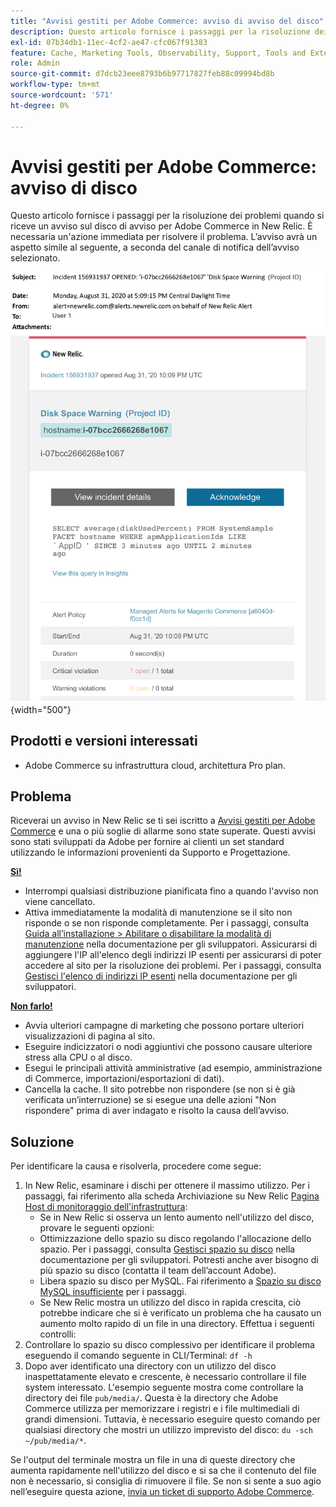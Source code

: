```yaml
---
title: "Avvisi gestiti per Adobe Commerce: avviso di avviso del disco"
description: Questo articolo fornisce i passaggi per la risoluzione dei problemi quando si riceve un avviso sul disco di avviso per Adobe Commerce in New Relic. È necessaria un'azione immediata per risolvere il problema. L’avviso avrà un aspetto simile al seguente, a seconda del canale di notifica dell’avviso selezionato.
exl-id: 07b34db1-11ec-4cf2-ae47-cfc067f91383
feature: Cache, Marketing Tools, Observability, Support, Tools and External Services
role: Admin
source-git-commit: d7dcb23eee8793b6b97717827feb88c09994bd8b
workflow-type: tm+mt
source-wordcount: '571'
ht-degree: 0%

---
```


# Avvisi gestiti per Adobe Commerce: avviso di disco

Questo articolo fornisce i passaggi per la risoluzione dei problemi quando si riceve un avviso sul disco di avviso per Adobe Commerce in New Relic. È necessaria un&#39;azione immediata per risolvere il problema. L’avviso avrà un aspetto simile al seguente, a seconda del canale di notifica dell’avviso selezionato.

![avviso di avviso del disco](assets/disk-warning-magento-managed.png){width="500"}

## Prodotti e versioni interessati

* Adobe Commerce su infrastruttura cloud, architettura Pro plan.

## Problema

Riceverai un avviso in New Relic se ti sei iscritto a [Avvisi gestiti per Adobe Commerce](/help/support-tools/managed-alerts-for-adobe-commerce/managed-alerts-for-magento-commerce.md) e una o più soglie di allarme sono state superate. Questi avvisi sono stati sviluppati da Adobe per fornire ai clienti un set standard utilizzando le informazioni provenienti da Supporto e Progettazione.

<u> **Sì!** </u>

* Interrompi qualsiasi distribuzione pianificata fino a quando l&#39;avviso non viene cancellato.
* Attiva immediatamente la modalità di manutenzione se il sito non risponde o se non risponde completamente. Per i passaggi, consulta [Guida all’installazione > Abilitare o disabilitare la modalità di manutenzione](https://devdocs.magento.com/guides/v2.4/install-gde/install/cli/install-cli-subcommands-maint.html?itm_source=devdocs&amp;itm_medium=search_page&amp;itm_campaign=federated_search&amp;itm_term=mainten) nella documentazione per gli sviluppatori. Assicurarsi di aggiungere l&#39;IP all&#39;elenco degli indirizzi IP esenti per assicurarsi di poter accedere al sito per la risoluzione dei problemi. Per i passaggi, consulta [Gestisci l&#39;elenco di indirizzi IP esenti](https://devdocs.magento.com/guides/v2.4/install-gde/install/cli/install-cli-subcommands-maint.html?itm_source=devdocs&amp;itm_medium=search_page&amp;itm_campaign=federated_search&amp;itm_term=mainten#instgde-cli-maint-exempt) nella documentazione per gli sviluppatori.

<u> **Non farlo!** </u>

* Avvia ulteriori campagne di marketing che possono portare ulteriori visualizzazioni di pagina al sito.
* Eseguire indicizzatori o nodi aggiuntivi che possono causare ulteriore stress alla CPU o al disco.
* Esegui le principali attività amministrative (ad esempio, amministrazione di Commerce, importazioni/esportazioni di dati).
* Cancella la cache. Il sito potrebbe non rispondere (se non si è già verificata un’interruzione) se si esegue una delle azioni &quot;Non rispondere&quot; prima di aver indagato e risolto la causa dell’avviso.

## Soluzione

Per identificare la causa e risolverla, procedere come segue:

1. In New Relic, esaminare i dischi per ottenere il massimo utilizzo. Per i passaggi, fai riferimento alla scheda Archiviazione su New Relic [Pagina Host di monitoraggio dell&#39;infrastruttura](https://docs.newrelic.com/docs/infrastructure/infrastructure-ui-pages/infra-hosts-ui-page/):
   * Se in New Relic si osserva un lento aumento nell&#39;utilizzo del disco, provare le seguenti opzioni:
   * Ottimizzazione dello spazio su disco regolando l&#39;allocazione dello spazio. Per i passaggi, consulta [Gestisci spazio su disco](https://experienceleague.adobe.com/docs/commerce-cloud-service/user-guide/develop/storage/manage-disk-space.html) nella documentazione per gli sviluppatori. Potresti anche aver bisogno di più spazio su disco (contatta il team dell’account Adobe).
   * Libera spazio su disco per MySQL. Fai riferimento a [Spazio su disco MySQL insufficiente](/help/troubleshooting/database/mysql-disk-space-is-low-on-magento-commerce-cloud.md) per i passaggi.
   * Se New Relic mostra un utilizzo del disco in rapida crescita, ciò potrebbe indicare che si è verificato un problema che ha causato un aumento molto rapido di un file in una directory. Effettua i seguenti controlli:
1. Controllare lo spazio su disco complessivo per identificare il problema eseguendo il comando seguente in CLI/Terminal: `df -h`
1. Dopo aver identificato una directory con un utilizzo del disco inaspettatamente elevato e crescente, è necessario controllare il file system interessato. L&#39;esempio seguente mostra come controllare la directory dei file `pub/media/`. Questa è la directory che Adobe Commerce utilizza per memorizzare i registri e i file multimediali di grandi dimensioni. Tuttavia, è necessario eseguire questo comando per qualsiasi directory che mostri un utilizzo imprevisto del disco: `du -sch ~/pub/media/*`.

Se l&#39;output del terminale mostra un file in una di queste directory che aumenta rapidamente nell&#39;utilizzo del disco e si sa che il contenuto del file non è necessario, si consiglia di rimuovere il file. Se non si sente a suo agio nell’eseguire questa azione, [invia un ticket di supporto Adobe Commerce](/help/help-center-guide/help-center/magento-help-center-user-guide.md#submit-ticket).
